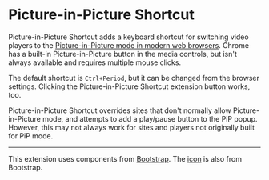 # Picture-in-Picture Shortcut

Picture-in-Picture Shortcut adds a keyboard shortcut for switching video players to the [Picture-in-Picture mode in modern web browsers](https://developers.google.com/web/updates/2018/10/watch-video-using-picture-in-picture). Chrome has a built-in Picture-in-Picture button in the media controls, but isn't always available and requires multiple mouse clicks.

The default shortcut is `Ctrl+Period`, but it can be changed from the browser settings. Clicking the Picture-in-Picture Shortcut extension button works, too.

Picture-in-Picture Shortcut overrides sites that don't normally allow Picture-in-Picture mode, and attempts to add a play/pause button to the PiP popup. However, this may not always work for sites and players not originally built for PiP mode.

---

This extension uses components from [Bootstrap](https://getbootstrap.com/). The [icon](https://icons.getbootstrap.com/icons/pip-fill/) is also from Bootstrap.